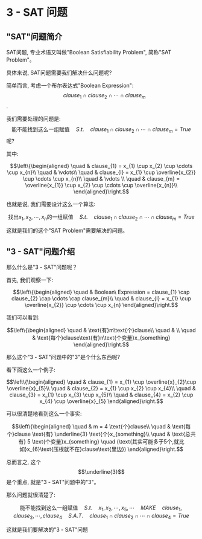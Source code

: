 # 3 - SAT 问题

## "SAT"问题简介

SAT问题, 专业术语又叫做"Boolean Satisfiability Problem", 简称"SAT Problem"。
  
具体来说, SAT问题需要我们解决什么问题呢?

简单而言, 考虑一个布尔表达式"Boolean Expression": $$\quad clause_{1} \cap clause_{2} \cap \cdots \cap clause_{m}$$.
  
我们需要处理的问题是: $$\text{能不能找到这么一组赋值}\quad S.t. \quad clause_{1} \cap clause_{2} \cap \cdots \cap clause_{m} = True$$呢?

其中:
```math
\left\{\begin{aligned}
\quad & clause_{1} = x_{1} \cup x_{2} \cup \cdots \cup x_{n}\\
\quad & \vdots\\
\quad & clause_{l} = x_{1} \cup \overline{x_{2}} \cup \cdots \cup x_{n}\\
\quad & \vdots \\
\quad & clause_{m} = \overline{x_{1}} \cup x_{2} \cup \cdots \cup \overline{x_{n}}\\
\end{aligned}\right.
```

也就是说, 我们需要设计这么一个算法:

```math
\text{找出}x_{1},x_{2},\cdots,x_{n} \text{的一组赋值}\quad S.t. \quad clause_{1} \cap clause_{2} \cap \cdots \cap clause_{m} = True
```

这就是我们的这个"SAT Problem"需要解决的问题。

## "3 - SAT"问题介绍

那么什么是"3 - SAT"问题呢？

首先, 我们观察一下:

```math
\left\{\begin{aligned}
\quad & Boolean\ Expression = clause_{1} \cap clause_{2} \cap \cdots \cap clause_{m}\\
\quad & clause_{l} = x_{1} \cup \overline{x_{2}} \cup \cdots \cup x_{n}
\end{aligned}\right.
```

我们可以看到:

```math
\left\{\begin{aligned}
\quad & \text{有}m\text{个}clause\\
\quad & \\
\quad & \text{每个}clause\text{有}n\text{个变量}x_{something}
\end{aligned}\right.
```

那么这个"3 - SAT"问题中的"3"是个什么东西呢?

看下面这么一个例子:

```math
\left\{\begin{aligned}
\quad & clause_{1} = x_{1} \cup \overline{x}_{2}\cup \overline{x}_{5}\\
\quad & clause_{2} = x_{1} \cup x_{2}  \cup x_{4}\\
\quad & clause_{3} = x_{1} \cup x_{3} \cup x_{5}\\
\quad & clause_{4} = x_{2} \cup x_{4} \cup \overline{x}_{5}
\end{aligned}\right.
```

可以很清楚地看到这么一个事实:

```math
\left\{\begin{aligned}
\quad & m = 4 \text{个}clause\\
\quad & \text{每个}clause \text{有} \underline{3} \text{个}x_{something}\\
\quad & \text{总共有} 5 \text{个变量}x_{something} \quad (\text{其实可能多于5个,就比如}x_{6}\text{压根就不在}clause\text{里边})
\end{aligned}\right.
```

总而言之, 这个 $$\underline{3}$$ 是个重点, 就是"3 - SAT"问题中的"3"。

那么问题就很清楚了:

```math
\text{能不能找到这么一组赋值}\quad S.t. \quad x_{1}, x_{2}, \cdots , x_{5}, \cdots \quad MAKE \quad clause_{1}, clause_{2}, \cdots , clause_{4} \quad S.A.T. \quad clause_{1} \cap clause_{2} \cap \cdots \cap clause_{4} = True  
```

  这就是我们要解决的"3 - SAT"问题

  
